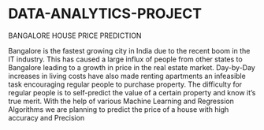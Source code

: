 # DATA-ANALYTICS-PROJECT
BANGALORE HOUSE PRICE PREDICTION

Bangalore is the fastest growing city in India due to the recent boom in the IT industry. This has caused a large influx of people from other states to Bangalore leading to a growth in price in the real estate market. Day-by-Day increases in living costs have also made renting apartments an infeasible task encouraging regular people to purchase property. The difficulty for regular people is to self-predict the value of a certain property and know it’s true merit.
With the help of various Machine Learning and Regression Algorithms we are planning to predict the price of a house with high accuracy and Precision
